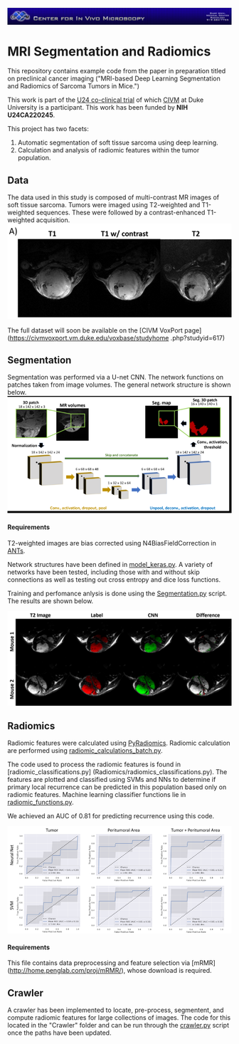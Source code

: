 ![image](.github/CIVMBanner.png)
# MRI Segmentation and Radiomics
This repository contains example code from the paper in preparation titled on preclinical cancer imaging ("MRI-based 
Deep Learning Segmentation and Radiomics of Sarcoma Tumors in Mice.") 

This work is part of the [U24 co-clinical trial](https://sites.duke.edu/pcqiba/) of which [CIVM](http://www.civm.duhs.duke.edu/) at Duke University is a participant. This work has been funded by **NIH U24CA220245**.


This project has two facets:
1. Automatic segmentation of soft tissue sarcoma using deep learning.
2. Calculation and analysis of radiomic features within the tumor population.

## Data
The data used in this study is composed of multi-contrast MR images of soft tissue sarcoma. Tumors were imaged using 
T2-weighted and T1-weighted sequences. These were followed by a contrast-enhanced T1-weighted acquisition.
![image](.github/multi_contrast.png)

The full dataset will soon be available on the [CIVM VoxPort page](https://civmvoxport.vm.duke.edu/voxbase/studyhome
.php?studyid=617)

## Segmentation
Segmentation was performed via a U-net CNN. The network functions on patches taken from image volumes. The general 
network structure is shown below.
![image](.github/cnn_structure.png)

#### Requirements
T2-weighted images are bias corrected using N4BiasFieldCorrection in [ANTs](http://stnava.github.io/ANTs/).

Network structures have been defined in [model_keras.py](Segmentation/model_keras.py). A variety of networks have 
been tested, including those with and without skip connections as well as testing out cross entropy and dice loss 
functions.

Training and perfomance anlysis is done using the [Segmentation.py](Segmentation/Segmentation.py) script. The results
 are shown below.
 
 ![image](.github/segmentations.png)

## Radiomics
Radiomic features were calculated using [PyRadiomics](https://pyradiomics.readthedocs.io/en/latest/). Radiomic 
calculation are performed using [radiomic_calculations_batch.py](Radiomics/radiomic_calculations_batch.py).

The code used to process the radiomic features is found in [radiomic_classifications.py]
(Radiomics/radiomics_classifications.py). The features are plotted and classified using SVMs 
and NNs to determine if primary local recurrence can be predicted in this population based only on radiomic features.
 Machine learning classifier functions lie in [radiomic_functions.py](Radiomics/radiomic_functions.py).
 
 We achieved an AUC of 0.81 for predicting recurrence using this code.
 
![image](.github/classifier_results.png)
 
#### Requirements
This file contains data preprocessing and feature selection via [mRMR]
(http://home.penglab.com/proj/mRMR/), whose download is required. 

## Crawler
A crawler has been implemented to locate, pre-process, segmentent, and compute radiomic features for large 
collections of images. The code for this located in the "Crawler" folder and can be run through the [crawler.py](Crawler/crawler.py)
script once the paths have been updated.